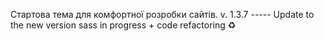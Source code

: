 Cтартова тема для комфортної розробки сайтів.
v. 1.3.7
----- Update to the new version sass in progress + code refactoring ♻️
